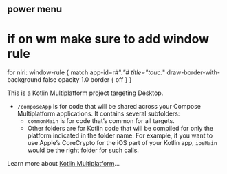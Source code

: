 ## power menu

# if on wm make sure to add window rule
for niri:
  window-rule {
   match app-id=r#".*"# title="touc.*"
   draw-border-with-background false
   opacity 1.0
   border {
        off
    }
}

This is a Kotlin Multiplatform project targeting Desktop.

* `/composeApp` is for code that will be shared across your Compose Multiplatform applications.
  It contains several subfolders:
  - `commonMain` is for code that’s common for all targets.
  - Other folders are for Kotlin code that will be compiled for only the platform indicated in the folder name.
    For example, if you want to use Apple’s CoreCrypto for the iOS part of your Kotlin app,
    `iosMain` would be the right folder for such calls.


Learn more about [Kotlin Multiplatform](https://www.jetbrains.com/help/kotlin-multiplatform-dev/get-started.html)…
